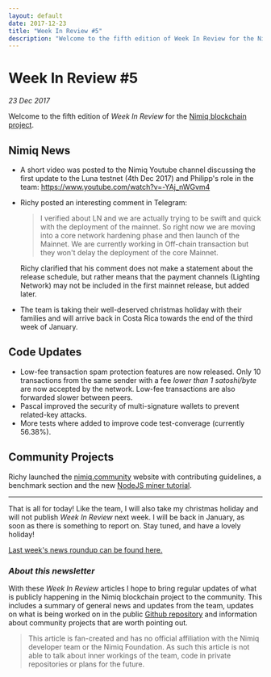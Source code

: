 ```yaml
---
layout: default
date: 2017-12-23
title: "Week In Review #5"
description: "Welcome to the fifth edition of Week In Review for the Nimiq blockchain project: Luna testnet updates and christmas holidays."
---
```


# Week In Review #5
*23 Dec 2017*

Welcome to the fifth edition of *Week In Review* for the [Nimiq blockchain project](https://nimiq.com).

## Nimiq News
* A short video was posted to the Nimiq Youtube channel discussing the first update to the Luna testnet (4th Dec 2017) and Philipp's role in the team: <https://www.youtube.com/watch?v=-YAj_nWGvm4>
* Richy posted an interesting comment in Telegram:
    > I verified about LN and we are actually trying to be swift and quick with the deployment of the mainnet. So right now we are moving into a core network hardening phase and then launch of the Mainnet. We are currently working in Off-chain transaction but they won't delay the deployment of the core Mainnet.

    Richy clarified that his comment does not make a statement about the release schedule, but rather means that the payment channels (Lighting Network) may not be included in the first mainnet release, but added later.

* The team is taking their well-deserved christmas holiday with their families and will arrive back in Costa Rica towards the end of the third week of January.

## Code Updates
* Low-fee transaction spam protection features are now released. Only 10 transactions from the same sender with a fee *lower than 1 satoshi/byte* are now accepted by the network. Low-fee transactions are also forwarded slower between peers.
* Pascal improved the security of multi-signature wallets to prevent related-key attacks.
* More tests where added to improve code test-converage (currently 56.38%).

## Community Projects
Richy launched the [nimiq.community](http://nimiq.community/blog/welcome-to-nimiq-community/) website with contributing guidelines, a benchmark section and the new [NodeJS miner tutorial](http://nimiq.community/blog/setting-up-nodejs_miner/).

---

That is all for today! Like the team, I will also take my christmas holiday and will not publish *Week In Review* next week. I will be back in January, as soon as there is something to report on. Stay tuned, and have a lovely holiday!

[Last week's news roundup can be found here.](https://nimiq.watch/news/2017-12-17-week-in-review-4.html)

### *About this newsletter*

With these *Week In Review* articles I hope to bring regular updates of what is publicly happening in the Nimiq blockchain project to the community. This includes a summary of general news and updates from the team, updates on what is being worked on in the public [Github repository](https://github.com/nimiq-network/core) and information about community projects that are worth pointing out.

> This article is fan-created and has no official affiliation with the Nimiq developer team or the Nimiq Foundation. As such this article is not able to talk about inner workings of the team, code in private repositories or plans for the future.
